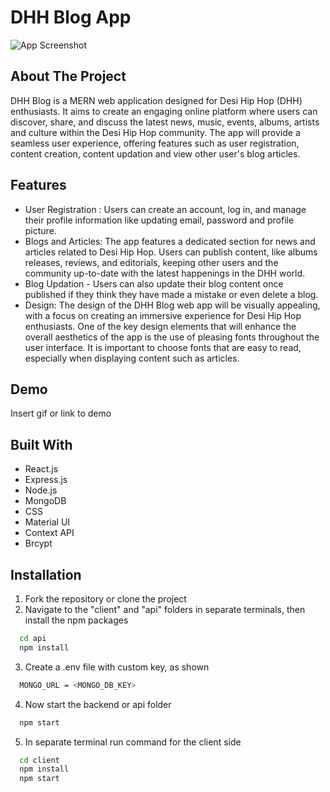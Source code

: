 
# DHH Blog App

![App Screenshot]((https://user-images.githubusercontent.com/78148430/7093be65-7ed7-4f85-8c1c-ac712cf02690.png)
)


## About The Project

DHH Blog is a MERN web application designed for Desi Hip Hop (DHH) enthusiasts. It aims to create an engaging online platform where users can discover, share, and discuss the latest news, music, events, albums, artists and culture within the Desi Hip Hop community. The app will provide a seamless user experience, offering features such as user registration, content creation, content updation and view other user's blog articles.


## Features

- User Registration : Users can create an account, log in, and manage their profile information like updating email, password and profile picture.
- Blogs and Articles: The app features a dedicated section for news and articles related to Desi Hip Hop. Users can publish content, like albums releases, reviews, and editorials, keeping other users and the community up-to-date with the latest happenings in the DHH world.
- Blog Updation - Users can also update their blog content once published if they think they have made a mistake or even delete a blog.
- Design: The design of the DHH Blog web app will be visually appealing, with a focus on creating an immersive experience for Desi Hip Hop enthusiasts. One of the key design elements that will enhance the overall aesthetics of the app is the use of pleasing fonts throughout the user interface. It is important to choose fonts that are easy to read, especially when displaying content such as articles.

## Demo

Insert gif or link to demo


## Built With
- React.js
- Express.js
- Node.js
- MongoDB
- CSS
- Material UI
- Context API
- Brcypt
## Installation

1. Fork the repository or clone the project
2. Navigate to the "client" and "api" folders in separate terminals, then install the npm packages

```bash
  cd api
  npm install
```

3. Create a .env file with custom key, as shown

```bash
  MONGO_URL = <MONGO_DB_KEY>
```
4. Now start the backend or api folder

```bash
  npm start
```
5. In separate terminal run command for the client side  

```bash
  cd client
  npm install
  npm start
```    



